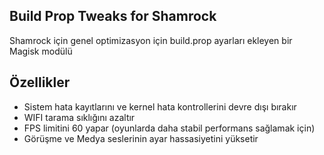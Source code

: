 ## Build Prop Tweaks for Shamrock
Shamrock için genel optimizasyon için build.prop ayarları ekleyen bir Magisk modülü

## Özellikler
* Sistem hata kayıtlarını ve kernel hata kontrollerini devre dışı bırakır
* WIFI tarama sıklığını azaltır
* FPS limitini 60 yapar (oyunlarda daha stabil performans sağlamak için)
* Görüşme ve Medya seslerinin ayar hassasiyetini yüksetir
